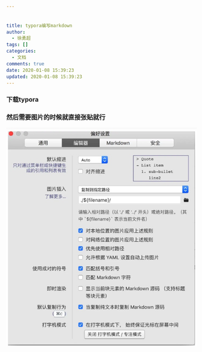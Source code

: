 ```yaml
---


title: typora编写markdown
author:
  - 徐勇超
tags: []
categories:
  - 文档
comments: true
date: 2020-01-08 15:39:23
updated: 2020-01-08 15:39:23
---
```


### 下载typora



### 然后需要图片的时候就直接张贴就行

![image-20200108154349306](typora编写markdown/image-20200108154349306.png)

